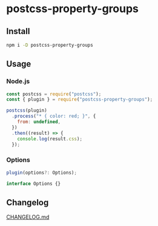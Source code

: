 # postcss-property-groups

## Install

```bash
npm i -D postcss-property-groups
```

## Usage

### Node.js

```js
const postcss = require("postcss");
const { plugin } = require("postcss-property-groups");

postcss(plugin)
  .process("* { color: red; }", {
    from: undefined,
  })
  .then((result) => {
    console.log(result.css);
  });
```

### Options

```ts
plugin(options?: Options);

interface Options {}
```

## Changelog

[CHANGELOG.md](CHANGELOG.md)
